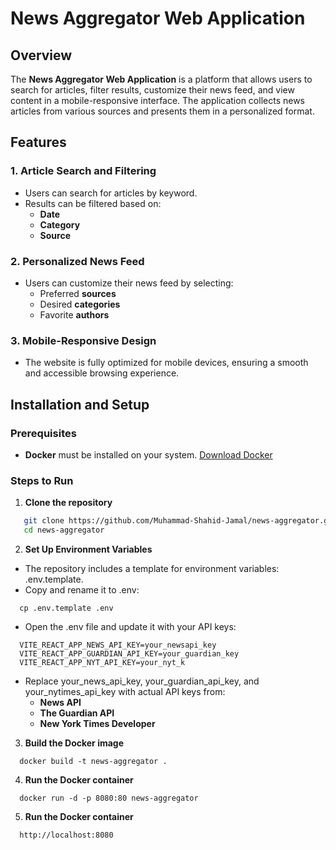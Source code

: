 # News Aggregator Web Application

## Overview

The **News Aggregator Web Application** is a platform that allows users to search for articles, filter results, customize their news feed, and view content in a mobile-responsive interface. The application collects news articles from various sources and presents them in a personalized format.

## Features

### 1. Article Search and Filtering

- Users can search for articles by keyword.
- Results can be filtered based on:
  - **Date**
  - **Category**
  - **Source**

### 2. Personalized News Feed

- Users can customize their news feed by selecting:
  - Preferred **sources**
  - Desired **categories**
  - Favorite **authors**

### 3. Mobile-Responsive Design

- The website is fully optimized for mobile devices, ensuring a smooth and accessible browsing experience.

## Installation and Setup

### Prerequisites

- **Docker** must be installed on your system. [Download Docker](https://www.docker.com/get-started)

### Steps to Run

1. **Clone the repository**

```sh
   git clone https://github.com/Muhammad-Shahid-Jamal/news-aggregator.git
   cd news-aggregator
```

2. **Set Up Environment Variables**
- The repository includes a template for environment variables: .env.template.
- Copy and rename it to .env:

```
  cp .env.template .env
```

- Open the .env file and update it with your API keys:
```
  VITE_REACT_APP_NEWS_API_KEY=your_newsapi_key
  VITE_REACT_APP_GUARDIAN_API_KEY=your_guardian_key
  VITE_REACT_APP_NYT_API_KEY=your_nyt_k
```

- Replace your_news_api_key, your_guardian_api_key, and your_nytimes_api_key with actual API keys from:
  - **News API**
  - **The Guardian API**
  - **New York Times Developer**

3. **Build the Docker image**
```
  docker build -t news-aggregator .
```

4. **Run the Docker container**

```
  docker run -d -p 8080:80 news-aggregator
```

5. **Run the Docker container**

```
  http://localhost:8080
```

